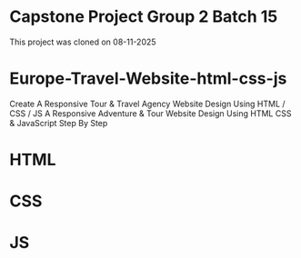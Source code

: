 # Capstone Project Group 2 Batch 15
This project was cloned on 08-11-2025

# Europe-Travel-Website-html-css-js
Create A Responsive Tour &amp; Travel Agency Website Design Using HTML / CSS / JS
A Responsive Adventure & Tour Website Design Using HTML CSS  & JavaScript Step By Step


# HTML
# CSS
# JS
